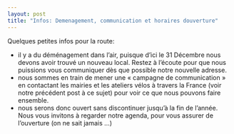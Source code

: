 ```yaml
---
layout: post
title: "Infos: Demenagement, communication et horaires douverture"
---
```



Quelques petites infos pour la route:
<ul>
<li markdown="1"> il y a du déménagement dans l’air, puisque d’ici le 31  Décembre nous  devons avoir trouvé un nouveau local. Restez à l’écoute  pour que nous  puissions vous communiquer dès que possible notre nouvelle  adresse.</li>
<li markdown="1">nous  sommes en train de mener une « campagne de  communication »   en contactant les mairies et les ateliers vélos à  travers la France  (voir notre précédent post à ce sujet) pour voir ce  que nous pouvons  faire ensemble.</li>
<li markdown="1">nous serons  donc ouvert sans  discontinuer jusqu’à la fin de l’année. Nous vous  invitons à regarder  notre agenda, pour vous assurer de l’ouverture (on  ne sait jamais …)</li>
</ul>
